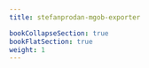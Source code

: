 ```yaml
---
title: stefanprodan-mgob-exporter

bookCollapseSection: true
bookFlatSection: true
weight: 1
---
```

